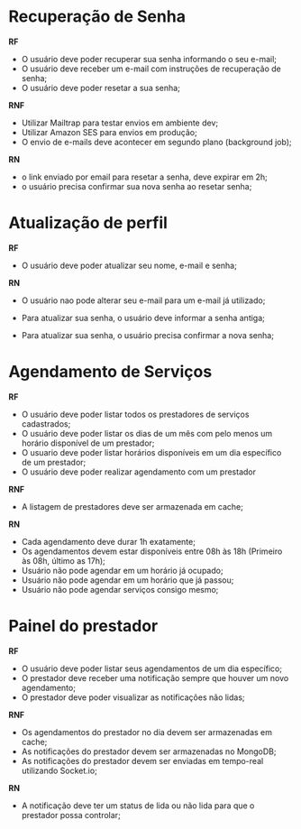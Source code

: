 # Recuperação de Senha

**RF**

- O usuário deve poder recuperar sua senha informando o seu e-mail;
- O usuário deve receber um e-mail com instruções de recuperação de senha;
- O usuário deve poder resetar a sua senha;

**RNF**

- Utilizar Mailtrap para testar envios em ambiente dev;
- Utilizar Amazon SES para envios em produção;
- O envio de e-mails deve acontecer em segundo plano (background job);

**RN**

- o link enviado por email para resetar a senha, deve expirar em 2h;
- o usuário precisa confirmar sua nova senha ao resetar senha;

# Atualização de perfil

**RF**

 - O usuário deve poder atualizar seu nome, e-mail e senha;

**RN**

 - O usuário nao pode alterar seu e-mail para um e-mail já utilizado;

 - Para atualizar sua senha, o usuário deve informar a senha antiga;

 - Para atualizar sua senha, o usuário precisa confirmar a nova senha;

# Agendamento de Serviços

 **RF**

 - O usuário deve poder listar todos os prestadores de serviços cadastrados;
 - O usuário deve poder listar os dias de um mês com pelo menos um horário disponível de um prestador;
 - O usuario deve poder listar horários disponíveis em um dia específico de um prestador;
 - O usuário deve poder realizar agendamento com um prestador

 **RNF**

 - A listagem de prestadores deve ser armazenada em cache;

 **RN**

 - Cada agendamento deve durar 1h exatamente;
 - Os agendamentos devem estar disponíveis entre 08h às 18h (Primeiro às 08h, último as 17h);
 - Usuário não pode agendar em um horário já ocupado;
 - Usuário não pode agendar em um horário que já passou;
 - Usuário não pode agendar serviços consigo mesmo;

# Painel do prestador

**RF**

 - O usuário deve poder listar seus agendamentos de um dia específico;
 - O prestador deve receber uma notificação sempre que houver um novo agendamento;
 - O prestador deve poder visualizar as notificações não lidas;

**RNF**

 - Os agendamentos do prestador no dia devem ser armazenadas em cache;
 - As notificações do prestador devem ser armazenadas no MongoDB;
 - As notificações do prestador devem ser enviadas em tempo-real utilizando Socket.io;

**RN**

 - A notificação deve ter um status de lida ou não lida para que o prestador possa controlar;
